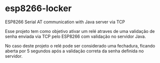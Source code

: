 # esp8266-locker
ESP8266 Serial AT communication with Java server via TCP

Esse projeto tem como objetivo ativar um relé atraves de uma validação de senha enviada via TCP pelo ESP8266 com validação no servidor Java. 

No caso deste projeto o relé pode ser considerado uma fechadura, ficando aberta por 5 segundos após a validação correta da senha definida no servidor.

